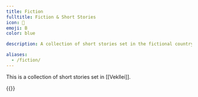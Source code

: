 ```yaml
---
title: Fiction
fulltitle: Fiction & Short Stories
icon: 📖
emoji: B
color: blue

description: A collection of short stories set in the fictional country of Vekllei.

aliases:
  - /fiction/
---
```

This is a collection of short stories set in [[Vekllei]].

{{<sublist>}}